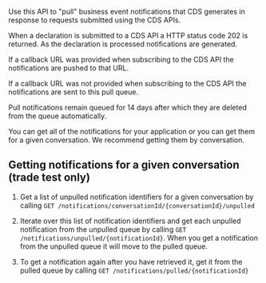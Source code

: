 Use this API to "pull" business event notifications that CDS generates in response to requests submitted using the CDS APIs.

When a declaration is submitted to a CDS API a HTTP status code 202 is returned. As the declaration is processed notifications are generated.

If a callback URL was provided when subscribing to the CDS API the notifications are pushed to that URL.

If a callback URL was not provided when subscribing to the CDS API the notifications are sent to this pull queue.

Pull notifications remain queued for 14 days after which they are deleted from the queue automatically.

You can get all of the notifications for your application or you can get them for a given conversation. We recommend getting them by conversation.

## Getting notifications for a given conversation (trade test only)

1. Get a list of unpulled notification identifiers for a given conversation by calling `GET /notifications/conversationId/{conversationId}/unpulled`

2. Iterate over this list of notification identifiers and get each unpulled notification from the unpulled queue by calling `GET /notifications/unpulled/{notificationId}`. When you get a notification from the unpulled queue it will move to the pulled queue.

3. To get a notification again after you have retrieved it, get it from the pulled queue by calling `GET /notifications/pulled/{notificationId}`
